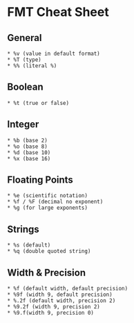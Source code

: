 # FMT Cheat Sheet

## General

    * %v (value in default format)
    * %T (type)
    * %% (literal %)

## Boolean

    * %t (true or false)

## Integer

    * %b (base 2)
    * %o (base 8)
    * %d (base 10)
    * %x (base 16)

## Floating Points

    * %e (scientific notation)
    * %f / %F (decimal no exponent)
    * %g (for large exponents)

## Strings

    * %s (default)
    * %q (double quoted string)

## Width & Precision

    * %f (default width, default precision)
    * %9f (width 9, default precision)
    * %.2f (default width, precision 2)
    * %9.2f (width 9, precision 2)
    * %9.f(width 9, precision 0)
